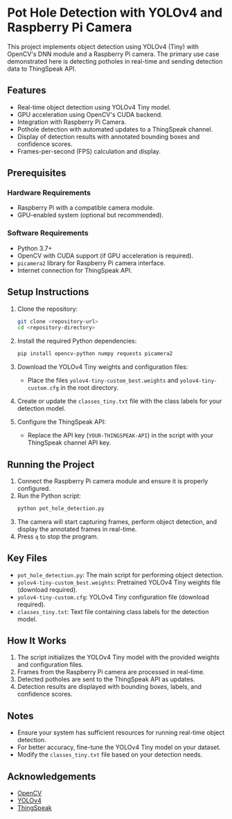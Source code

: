 # Pot Hole Detection with YOLOv4 and Raspberry Pi Camera

This project implements object detection using YOLOv4 (Tiny) with OpenCV's DNN module and a Raspberry Pi camera. The primary use case demonstrated here is detecting potholes in real-time and sending detection data to ThingSpeak API.

## Features

- Real-time object detection using YOLOv4 Tiny model.
- GPU acceleration using OpenCV's CUDA backend.
- Integration with Raspberry Pi Camera.
- Pothole detection with automated updates to a ThingSpeak channel.
- Display of detection results with annotated bounding boxes and confidence scores.
- Frames-per-second (FPS) calculation and display.

## Prerequisites

### Hardware Requirements

- Raspberry Pi with a compatible camera module.
- GPU-enabled system (optional but recommended).

### Software Requirements

- Python 3.7+
- OpenCV with CUDA support (if GPU acceleration is required).
- `picamera2` library for Raspberry Pi camera interface.
- Internet connection for ThingSpeak API.

## Setup Instructions

1. Clone the repository:

   ```bash
   git clone <repository-url>
   cd <repository-directory>
   ```

2. Install the required Python dependencies:

   ```bash
   pip install opencv-python numpy requests picamera2
   ```

3. Download the YOLOv4 Tiny weights and configuration files:

   - Place the files `yolov4-tiny-custom_best.weights` and `yolov4-tiny-custom.cfg` in the root directory.

4. Create or update the `classes_tiny.txt` file with the class labels for your detection model.

5. Configure the ThingSpeak API:
   - Replace the API key (`YOUR-THINGSPEAK-API`) in the script with your ThingSpeak channel API key.

## Running the Project

1. Connect the Raspberry Pi camera module and ensure it is properly configured.
2. Run the Python script:
   ```bash
   python pot_hole_detection.py
   ```
3. The camera will start capturing frames, perform object detection, and display the annotated frames in real-time.
4. Press `q` to stop the program.

## Key Files

- `pot_hole_detection.py`: The main script for performing object detection.
- `yolov4-tiny-custom_best.weights`: Pretrained YOLOv4 Tiny weights file (download required).
- `yolov4-tiny-custom.cfg`: YOLOv4 Tiny configuration file (download required).
- `classes_tiny.txt`: Text file containing class labels for the detection model.

## How It Works

1. The script initializes the YOLOv4 Tiny model with the provided weights and configuration files.
2. Frames from the Raspberry Pi camera are processed in real-time.
3. Detected potholes are sent to the ThingSpeak API as updates.
4. Detection results are displayed with bounding boxes, labels, and confidence scores.

## Notes

- Ensure your system has sufficient resources for running real-time object detection.
- For better accuracy, fine-tune the YOLOv4 Tiny model on your dataset.
- Modify the `classes_tiny.txt` file based on your detection needs.

## Acknowledgements

- [OpenCV](https://opencv.org/)
- [YOLOv4](https://github.com/AlexeyAB/darknet)
- [ThingSpeak](https://thingspeak.com/)
